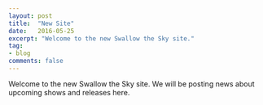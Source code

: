 ```yaml
---
layout: post
title:  "New Site"
date:   2016-05-25
excerpt: "Welcome to the new Swallow the Sky site."
tag:
- blog
comments: false
---
```


Welcome to the new Swallow the Sky site. We will be posting news about upcoming shows and releases here.
